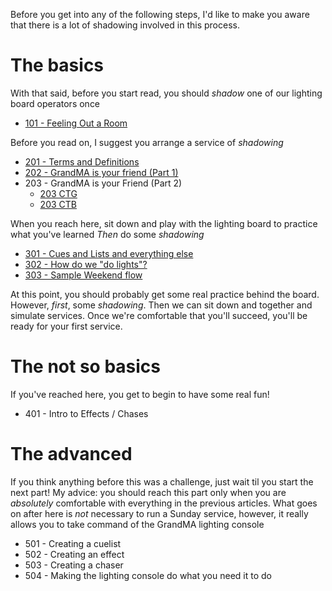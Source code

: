 <!-- TITLE: Training -->
<!-- SUBTITLE: Follow all these steps and you can take the wheel! -->

Before you get into any of the following steps, I'd like to make you aware that there is a lot of shadowing involved in this process.

# The basics
With that said, before you start read, you should *shadow* one of our lighting board operators once
* [101 - Feeling Out a Room](/lights/training-pages/101)

Before you read on, I suggest you arrange a service of _shadowing_
* [201 - Terms and Definitions](/lights/training-pages/201)
* [202 - GrandMA is your friend (Part 1)](/lights/training-pages/202)
* 203 - GrandMA is your Friend (Part 2)
   * [203 CTG](/lights/training-pages/203g) 
   * [203 CTB](/lights/training-pages/203b)

When you reach here, sit down and play with the lighting board to practice what you've learned
*Then* do some *shadowing*

* [301 - Cues and Lists and everything else](/lights/training-pages/301)
* [302 - How do we "do lights"?](/lights/training-pages/302)
* [303 - Sample Weekend flow](/lights/training-pages/303)

At this point, you should probably get some real practice behind the board. However, _first_, some _shadowing_.
Then we can sit down and together and simulate services. Once we're comfortable that you'll succeed, you'll be ready for your first service.

# The not so basics
If you've reached here, you get to begin to have some real fun!
* 401 - Intro to Effects / Chases
# The advanced
If you think anything before this was a challenge, just wait til you start the next part! 
My advice: you should reach this part only when you are _absolutely_ comfortable with everything in the previous articles. What goes on after here is _not_ necessary to run a Sunday service, however, it really allows you to take command of the GrandMA lighting console
* 501 - Creating a cuelist
* 502 - Creating an effect
* 503 - Creating a chaser
* 504 - Making the lighting console do what you need it to do